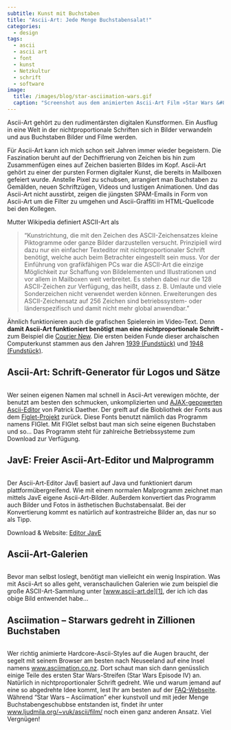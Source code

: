 ```yaml
---
subtitle: Kunst mit Buchstaben
title: "Ascii-Art: Jede Menge Buchstabensalat!"
categories:
  - design
tags:
  - ascii
  - ascii art
  - font
  - kunst
  - Netzkultur
  - schrift
  - software
image:
  title: /images/blog/star-asciimation-wars.gif
  caption: "Screenshot aus dem animierten Ascii-Art Film »Star Wars &#8211; Asciimation«"
---
```

Ascii-Art gehört zu den rudimentärsten digitalen Kunstformen. Ein Ausflug in eine Welt in der nichtproportionale Schriften sich in Bilder verwandeln und aus Buchstaben Bilder und Filme werden.
<!-- readmore -->

Für Ascii-Art kann ich mich schon seit Jahren immer wieder begeistern. Die Faszination beruht auf der Dechiffrierung von Zeichen bis hin zum Zusammenfügen eines auf Zeichen basierten Bildes im Kopf. Ascii-Art gehört zu einer der pursten Formen digitaler Kunst, die bereits in Mailboxen gefeiert wurde. Anstelle Pixel zu schubsen, arrangiert man Buchstaben zu Gemälden, neuen Schriftzügen, Videos und lustigen Animationen. Und das Ascii-Art nicht ausstirbt, zeigen die jüngsten SPAM-Emails in Form von Ascii-Art um die Filter zu umgehen und Ascii-Graffiti im HTML-Quellcode bei den Kollegen.

Mutter Wikipedia definiert ASCII-Art als

> &#8220;Kunstrichtung, die mit den Zeichen des ASCII-Zeichensatzes kleine Piktogramme oder ganze Bilder darzustellen versucht. Prinzipiell wird dazu nur ein einfacher Texteditor mit nichtproportionaler Schrift benötigt, welche auch beim Betrachter eingestellt sein muss. Vor der Einführung von grafikfähigen PCs war die ASCII-Art die einzige Möglichkeit zur Schaffung von Bildelementen und Illustrationen und vor allem in Mailboxen weit verbreitet. Es stehen dabei nur die 128 ASCII-Zeichen zur Verfügung, das heißt, dass z. B. Umlaute und viele Sonderzeichen nicht verwendet werden können. Erweiterungen des ASCII-Zeichensatz auf 256 Zeichen sind betriebssystem- oder länderspezifisch und damit nicht mehr global anwendbar.&#8221;

Ähnlich funktionieren auch die grafischen Spielerein im Video-Text. Denn **damit Ascii-Art funktioniert benötigt man eine nichtproportionale Schrift -** zum Beispiel die <a href="http://de.wikipedia.org/wiki/Courier_(Schriftart)" target="_blank">Courier New</a>. Die ersten beiden Funde dieser archaischen Computerkunst stammen aus den Jahren <a href="http://blog.modernmechanix.com/2006/07/27/ascii-art-1939/" target="_blank">1939 (Fundstück)</a> und <a href="http://blog.modernmechanix.com/2006/03/13/ascii-art-1948/" target="_blank">1948 (Fundstück)</a>.

## Ascii-Art: Schrift-Generator für Logos und Sätze

<img title="phlow-ascii-logo" src="{{ site.url }}/images/phlow-ascii-logo.gif" alt="">

Wer seinen eigenen Namen mal schnell in Ascii-Art verewigen möchte, der benutzt am besten den schmucken, unkomplizierten und <a href="http://www.ihr-freelancer.de/asciiart" target="_blank">AJAX-gepowerten Ascii-Editor</a> von Patrick Daether. Der greift auf die Biobliothek der Fonts aus dem <a href="http://www.figlet.org/" target="_blank">Figlet-Projekt</a> zurück. Diese Fonts benutzt nämlich das Programm namens FIGlet. Mit FIGlet selbst baut man sich seine eigenen Buchstaben und so&#8230; Das Programm steht für zahlreiche Betriebssysteme zum Download zur Verfügung.

## JavE: Freier Ascii-Art-Editor und Malprogramm

<img src="{{ site.url }}/images/jave-editor.gif" alt="">

Der Ascii-Art-Editor JavE basiert auf Java und funktioniert darum plattformübergreifend. Wie mit einem normalen Malprogramm zeichnet man mittels JavE eigene Ascii-Art-Bilder. Außerdem konvertiert das Programm auch Bilder und Fotos in ästhetischen Buchstabensalat. Bei der Konvertierung kommt es natürlich auf kontrastreiche Bilder an, das nur so als Tipp.

Download & Website: <a href="http://www.jave.de/" target="_blank">Editor JavE</a>

## Ascii-Art-Galerien

<img title="ascii-artde-gallerie" src="{{ site.url }}/images/ascii-artde-gallerie.gif" alt="">

Bevor man selbst loslegt, benötigt man vielleicht ein wenig Inspiration. Was mit Ascii-Art so alles geht, veranschaulichen Galerien wie zum beispiel die große ASCII-Art-Sammlung unter [www.ascii-art.de][1], der ich ich das obige Bild entwendet habe&#8230;

## Asciimation &#8211; Starwars gedreht in Zillionen Buchstaben

<img title="star-asciimation-wars" src="{{ site.url }}/images/star-asciimation-wars.gif" alt="">

Wer richtig animierte Hardcore-Ascii-Styles auf die Augen braucht, der segelt mit seinem Browser am besten nach Neuseeland auf eine Insel namens <a href="http://www.asciimation.co.nz/" target="_blank">www.asciimation.co.nz</a>. Dort schaut man sich dann genüsslich einige Teile des ersten Star Wars-Streifen (Star Wars Episode IV) an. Natürlich in nichtproportionaler Schrift gedreht. Wie und warum jemand auf eine so abgedrehte Idee kommt, lest Ihr am besten auf der <a href="http://www.asciimation.co.nz/asciimation/ascii_faq.html" target="_blank">FAQ-Webseite</a>. Während &#8220;Star Wars &#8211; Asciimation&#8221; eher kunstvoll und mit jeder Menge Buchstabengeschubbse entstanden ist, findet ihr unter <a href="http://www.ljudmila.org/~vuk/ascii/film/" target="_blank">www.ljudmila.org/~vuk/ascii/film/</a> noch einen ganz anderen Ansatz. Viel Vergnügen!

 [1]: http://www.ascii-art.de/ "http://www.ascii-art.de/"